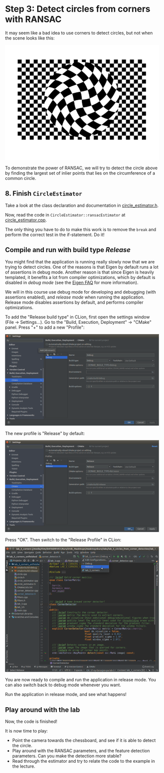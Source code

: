 # Step 3: Detect circles from corners with RANSAC
It may seem like a bad idea to use corners to detect circles, but not when the scene looks like this:

![A checkerboard where the centre is warped into a circle](img/twisted_checkerboard.png)

To demonstrate the power of RANSAC, we will try to detect the circle above by finding the largest set of inlier points that lies on the circumference of a common circle.

## 8. Finish `CircleEstimator`
Take a look at the class declaration and documentation in [circle_estimator.h](../circle_estimator.h).

Now, read the code in `CircleEstimator::ransacEstimator` at [circle_estimator.cpp](../circle_estimator.cpp).

The only thing you have to do to make this work is to remove the `break` and perform the correct test in the if-statement.
Do it!

## Compile and run with build type *Release*
You might find that the application is running really slowly now that we are trying to detect circles. 
One of the reasons is that Eigen by default runs a lot of assertions in debug mode. 
Another reason is that since Eigen is heavily templated, it benefits a lot from compiler optimizations, which by default is disabled in *debug mode* (see the [Eigen FAQ](http://eigen.tuxfamily.org/index.php?title=FAQ#How_do_I_get_good_performance.3F) for more information).

We will in this course use debug mode for developing and debugging (with assertions enabled), and *release mode* when running the application. 
Release mode disables assertions by default, and performs compiler optimizations.

To add the "Release build type" in CLion, first open the settings window (File -> Settings...).
Go to the "Build, Execution, Deployment" -> "CMake" panel. 
Press "+" to add a new "Profile":

![Finding the CMake panel in CLion Settings](img/settings-cmake.png)

The new profile is "Release" by default:

![Adding the release profile](img/settings-cmake-release.png)

Press "OK".
Then switch to the "Release Profile" in CLion:

![Switch to release mode](img/clion-release.png)

You are now ready to compile and run the application in release mode. 
You can also switch back to debug mode whenever you want.

Run the application in release mode, and see what happens!

## Play around with the lab
Now, the code is finished!

It is now time to play:
- Point the camera towards the chessboard, and see if it is able to detect the circle.
- Play around with the RANSAC parameters, and the feature detection parameters.
  Can you make the detection more stable?
- Read through the estimator and try to relate the code to the example in the lecture.
